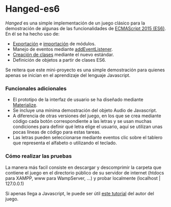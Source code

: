 # Hanged-es6

*Hanged* es una simple implementación de un juego clásico para la demostración de algunas de las funcionalidades de [ECMAScript 2015 (ES6)]. En él se ha hecho uso de:

  - [Exportación] e [importación] de módulos.
  - Manejo de eventos mediante [addEventListener].
  - [Creación de clases] mediante el nuevo estándar.
  - Definición de objetos a partir de clases ES6.
 
Se reitera que este mini-proyecto es una simple demostración para quienes apenas se inician en el aprendizaje del lenguaje Javascript. 
### Funcionales adicionales

  - El prototipo de la interfaz de usuario se ha diseñado mediante [Materialize].
  - Se incluye una mínima demostración del objeto Audio de Javascript.
  - A diferencia de otras versiones del juego, en los que se crea mediante código cada botón correspondiente a las letras y se usan muchas condiciones para definir qué letra elige el usuario, aquí se utilizan unas pocas líneas de código para estas tareas.
  - Las letras pueden seleccionarse mediante eventos clic sobre el tablero que representa el alfabeto o utilizando el teclado.
 
### Cómo realizar las pruebas

La manera más facil consiste en descargar y descomprimir la carpeta que contiene el juego en el directorio público de su servidor de internet (htdocs para XAMPP, www para WampServer, ...) y probar localmente (localhost | 127.0.0.1)

Si apenas llega a Javascript, le puede ser útil [este tutorial] del autor del juego.

[//]: # (These are reference links used in the body of this note and get stripped out when the markdown processor does its job. There is no need to format nicely because it shouldn't be seen. Thanks SO - http://stackoverflow.com/questions/4823468/store-comments-in-markdown-syntax)

   [ECMAScript 2015 (ES6)]: <https://developer.mozilla.org/es/docs/Web/JavaScript/Novedades_en_JavaScript/ECMAScript_6_support_in_Mozilla>
   [Creación de clases]: <https://developer.mozilla.org/es/docs/Web/JavaScript/Referencia/Classes>
   [addEventListener]: <https://developer.mozilla.org/es/docs/Web/API/EventTarget/addEventListener>
   [Exportación]: <https://developer.mozilla.org/es/docs/Web/JavaScript/Referencia/Sentencias/export>
   [importación]: <https://developer.mozilla.org/es/docs/Web/JavaScript/Referencia/Sentencias/import>
   [Materialize]: <https://materializecss.com/toasts.html>
   [este tutorial]: <https://docs.google.com/document/d/1XQl-v_1CPaZaO1ZhJvhWuk3ohilu4jiKP2Rj061eogQ/edit?usp=sharing>
